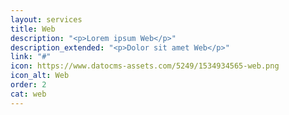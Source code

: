 ```yaml
---
layout: services
title: Web
description: "<p>Lorem ipsum Web</p>"
description_extended: "<p>Dolor sit amet Web</p>"
link: "#"
icon: https://www.datocms-assets.com/5249/1534934565-web.png
icon_alt: Web
order: 2
cat: web
---
```


